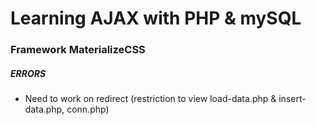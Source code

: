 # Learning AJAX with PHP & mySQL

### Framework MaterializeCSS

##### ERRORS

- Need to work on redirect (restriction to view load-data.php & insert-data.php, conn.php)
